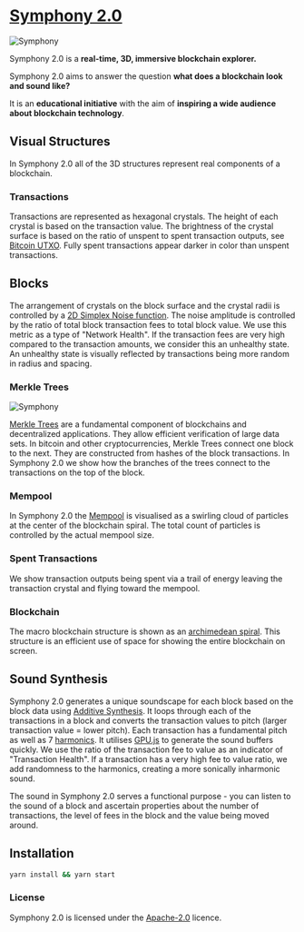 # [Symphony 2.0](https://symphony.iohk.io)

![Symphony](https://symphony.iohk.io/static/assets/images/day-view.jpg)

Symphony 2.0 is a **real-time, 3D, immersive blockchain explorer.**

Symphony 2.0 aims to answer the question **what does a blockchain look and sound like?**

It is an **educational initiative** with the aim of **inspiring a wide audience about blockchain technology**.

## Visual Structures

In Symphony 2.0 all of the 3D structures represent real components of a blockchain.

### Transactions

Transactions are represented as hexagonal crystals. The height of each crystal is based on the transaction value. The brightness of the crystal surface is based on the ratio of unspent to spent transaction outputs, see [Bitcoin UTXO](https://learnmeabitcoin.com/glossary/utxo). Fully spent transactions appear darker in color than unspent transactions.

## Blocks

The arrangement of crystals on the block surface and the crystal radii is controlled by a [2D Simplex Noise function](https://en.wikipedia.org/wiki/Simplex_noise). The noise amplitude is controlled by the ratio of total block transaction fees to total block value. We use this metric as a type of "Network Health". If the transaction fees are very high compared to the transaction amounts, we consider this an unhealthy state. An unhealthy state is visually reflected by transactions being more random in radius and spacing.

### Merkle Trees

![Symphony](https://symphony.iohk.io/static/assets/images/block-angle.jpg)


[Merkle Trees](https://en.wikipedia.org/wiki/Merkle_tree) are a fundamental component of blockchains and decentralized applications. They allow efficient verification of large data sets. In bitcoin and other cryptocurrencies, Merkle Trees connect one block to the next. They are constructed from hashes of the block transactions. In Symphony 2.0 we show how the branches of the trees connect to the transactions on the top of the block.

### Mempool

In Symphony 2.0 the [Mempool](https://99bitcoins.com/bitcoin/mempool/#mempool) is visualised as a swirling cloud of particles at the center of the blockchain spiral. The total count of particles is controlled by the actual mempool size.

### Spent Transactions

We show transaction outputs being spent via a trail of energy leaving the transaction crystal and flying toward the mempool.

### Blockchain

The macro blockchain structure is shown as an [archimedean spiral](https://en.wikipedia.org/wiki/Archimedean_spiral). This structure is an efficient use of space for showing the entire blockchain on screen.


## Sound Synthesis

Symphony 2.0 generates a unique soundscape for each block based on the block data using [Additive Synthesis](https://en.wikipedia.org/wiki/Additive_synthesis). It loops through each of the transactions in a block and converts the transaction values to pitch (larger transaction value = lower pitch). Each transaction has a fundamental pitch as well as 7 [harmonics](https://en.wikipedia.org/wiki/Harmonic). It utilises [GPU.js](https://github.com/gpujs/gpu.js) to generate the sound buffers quickly. We use the ratio of the transaction fee to value as an indicator of "Transaction Health". If a transaction has a very high fee to value ratio, we add randomness to the harmonics, creating a more sonically inharmonic sound.

The sound in Symphony 2.0 serves a functional purpose - you can listen to the sound of a block and ascertain properties about the number of transactions, the level of fees in the block and the value being moved around.


## Installation

```bash
yarn install && yarn start
```

### License

Symphony 2.0 is licensed under the [Apache-2.0](./LICENSE.md) licence.
